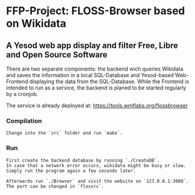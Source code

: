 FFP-Project: FLOSS-Browser based on  Wikidata
=============================================

A Yesod web app display and filter Free, Libre and Open Source Software
-----------------------------------------------------------------------
There are two separate components: the backend wich queries Wikidata and saves
the information in a local SQL-Database and Yesod-based Web-Frontend displaying
the data from the SQL-Database. While the Frontend is intended to run as a
service, the backend is planed to be started regularly by a cronjob.

The service is already deployed at:
    https://tools.wmflabs.org/flossbrowser

### Compilation
    Change into the `src` folder and run `make`.

### Run
    First create the backend database by running `./CreateDB`.
    In case that a network error occurs, wikidata might be busy or slow.
    Simply run the program again a few seconds later.

    Afterwards run `./Browser` and visit the website on `127.0.0.1:3000`.
    The port can be changed in `flossrc`.
